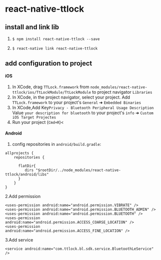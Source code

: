 
# react-native-ttlock

## install and link lib

 1. `$ npm install react-native-ttlock --save`

 2. `$ react-native link react-native-ttlock`

## add configuration to project


#### iOS

1. In XCode, drag `TTLock.framework` from `node_modules/react-native-ttlock/ios/TtLockModule/TtLockModule` to project navigator `Libraries`
2. In XCode, in the project navigator, select your project. Add `TTLock.framework` to your project's `General` ➜ `Embedded Binaries`
3. In XCode,Add Key`Privacy - Bluetooth Peripheral Usage Description` Value `your description for bluetooth` to your project's `info` ➜ `Custom iOS Target Projectes`
4. Run your project (`Cmd+R`)<

#### Android

1. config repositories in `android/build.gradle`:

```
allprojects {
    repositories {
    
      flatDir{
         dirs "$rootDir/../node_modules/react-native-ttlock/android/libs"
      }
    }
}
```   

2.Add permission 
  ```
  <uses-permission android:name="android.permission.VIBRATE" />
  <uses-permission android:name="android.permission.BLUETOOTH_ADMIN" />
  <uses-permission android:name="android.permission.BLUETOOTH" />
  <uses-permission android:name="android.permission.ACCESS_COARSE_LOCATION" />
  <uses-permission android:name="android.permission.ACCESS_FINE_LOCATION" />
  ```
3.Add service
  ```
  <service android:name="com.ttlock.bl.sdk.service.BluetoothLeService" />
   ```

